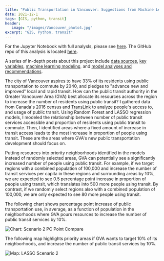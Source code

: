 ```yaml
---
title: "Public Transportation in Vancouver: Suggestions from Machine Learning Models"
date: 2021-12-1
tags: [GIS, python, transit]
header:
   image: "/images/Vancouver_photo4.jpg"
excerpt: "GIS, Python, transit"
---
```


For the Jupyter Notebook with full analysIs, please see [here](https://nbviewer.jupyter.org/github/ZIBOWANGKANGYU/Vancouver_transit/blob/master/Report.ipynb). The GitHub repo of this analysis is located [here](https://github.com/ZIBOWANGKANGYU/Vancouver_transit).  

A series of in-depth posts about this project include [data sources](https://zibowangkangyu.github.io/Vancouver_transit1/), [key variables](https://zibowangkangyu.github.io/Vancouver_transit2/), [machine learning modeling](https://zibowangkangyu.github.io/Vancouver_transit3/), and [model analyses and recommendations](https://zibowangkangyu.github.io/Vancouver_transit4/). 

The city of Vancouver [aspires to](https://vancouver.ca/files/cov/transportation-2040-plan.pdf) have 33% of its residents using public transportation to commute by 2040, and pledges to "advance new and improved" local and rapid transit. How can the public transit authority in the Greater Vancouver Area (GVA) best allocate its resources across the region to increase the number of residents using public transit? I gathered data from Canada's 2016 census and [TransLink](https://developer.translink.ca/servicesgtfs/gtfsdata) to analyze people's access to, and usage of public transit. Using Random Forest and LASSO regression models, I modeled the relationship between number of public transit services accessible and proportion of residents using public transit to commute. Then, I identified areas where a fixed amount of increase in transit access leads to the most increase in proportion of people using transit. These are the areas where GVA's new public transportation development should focus on. 

Putting resources into priority neighborhoods identified in the models instead of randomly selected areas, GVA can potentially see a significantly increased number of people using public transit. For example, if we target regions with a combined population of 100,000 and increase the number of transit services per capita in these regions and surrounding areas by 10%, we are expected to see 0.5 percentage point increase in proportion of people using transit, which translates into 500 more people using transit. By contrast, if we randomly select regions also with a combined population of 100,000, we are only expected to see 80 more people using transit.

The following chart shows percentage point increase of public transportation use, in average, as a function of population in the neighborhoods where GVA pours resources to increase the number of public transit services by 10%.

<img src="{{ site.url }}{{ site.baseurl }}/images/Vancouver_transit4/plots/X_2_percentage_point_increase_compare.png" alt="Chart: Scenario 2 PC Point Compare">

The following map highlights priority areas if GVA wants to target 10% of its neighborhoods, and increase the number of public transit services by 10%. 

<img src="{{ site.url }}{{ site.baseurl }}/images/Vancouver_transit_4_summary/plots/X_2_LASSO.png" alt="Map: LASSO Scenario 2">
